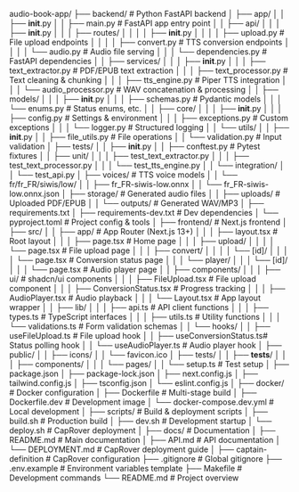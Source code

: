 audio-book-app/
├── backend/ # Python FastAPI backend
│ ├── app/
│ │ ├── **init**.py
│ │ ├── main.py # FastAPI app entry point
│ │ ├── api/
│ │ │ ├── **init**.py
│ │ │ ├── routes/
│ │ │ │ ├── **init**.py
│ │ │ │ ├── upload.py # File upload endpoints
│ │ │ │ ├── convert.py # TTS conversion endpoints
│ │ │ │ └── audio.py # Audio file serving
│ │ │ └── dependencies.py # FastAPI dependencies
│ │ ├── services/
│ │ │ ├── **init**.py
│ │ │ ├── text_extractor.py # PDF/EPUB text extraction
│ │ │ ├── text_processor.py # Text cleaning & chunking
│ │ │ ├── tts_engine.py # Piper TTS integration
│ │ │ └── audio_processor.py # WAV concatenation & processing
│ │ ├── models/
│ │ │ ├── **init**.py
│ │ │ ├── schemas.py # Pydantic models
│ │ │ └── enums.py # Status enums, etc.
│ │ ├── core/
│ │ │ ├── **init**.py
│ │ │ ├── config.py # Settings & environment
│ │ │ ├── exceptions.py # Custom exceptions
│ │ │ └── logger.py # Structured logging
│ │ └── utils/
│ │ ├── **init**.py
│ │ ├── file_utils.py # File operations
│ │ └── validation.py # Input validation
│ ├── tests/
│ │ ├── **init**.py
│ │ ├── conftest.py # Pytest fixtures
│ │ ├── unit/
│ │ │ ├── test_text_extractor.py
│ │ │ ├── test_text_processor.py
│ │ │ └── test_tts_engine.py
│ │ └── integration/
│ │ └── test_api.py
│ ├── voices/ # TTS voice models
│ │ └── fr/fr_FR/siwis/low/
│ │ ├── fr_FR-siwis-low.onnx
│ │ └── fr_FR-siwis-low.onnx.json
│ ├── storage/ # Generated audio files
│ │ ├── uploads/ # Uploaded PDF/EPUB
│ │ └── outputs/ # Generated WAV/MP3
│ ├── requirements.txt
│ ├── requirements-dev.txt # Dev dependencies
│ └── pyproject.toml # Project config & tools
│
├── frontend/ # Next.js frontend
│ ├── src/
│ │ ├── app/ # App Router (Next.js 13+)
│ │ │ ├── layout.tsx # Root layout
│ │ │ ├── page.tsx # Home page
│ │ │ ├── upload/
│ │ │ │ └── page.tsx # File upload page
│ │ │ ├── convert/
│ │ │ │ └── [id]/
│ │ │ │ └── page.tsx # Conversion status page
│ │ │ └── player/
│ │ │ └── [id]/
│ │ │ └── page.tsx # Audio player page
│ │ ├── components/
│ │ │ ├── ui/ # shadcn/ui components
│ │ │ ├── FileUpload.tsx # File upload component
│ │ │ ├── ConversionStatus.tsx # Progress tracking
│ │ │ ├── AudioPlayer.tsx # Audio playback
│ │ │ └── Layout.tsx # App layout wrapper
│ │ ├── lib/
│ │ │ ├── api.ts # API client functions
│ │ │ ├── types.ts # TypeScript interfaces
│ │ │ ├── utils.ts # Utility functions
│ │ │ └── validations.ts # Form validation schemas
│ │ └── hooks/
│ │ ├── useFileUpload.ts # File upload hook
│ │ ├── useConversionStatus.ts# Status polling hook
│ │ └── useAudioPlayer.ts # Audio player hook
│ ├── public/
│ │ ├── icons/
│ │ └── favicon.ico
│ ├── tests/
│ │ ├── **tests**/
│ │ │ ├── components/
│ │ │ └── pages/
│ │ └── setup.ts # Test setup
│ ├── package.json
│ ├── package-lock.json
│ ├── next.config.js
│ ├── tailwind.config.js
│ ├── tsconfig.json
│ └── eslint.config.js
│
├── docker/ # Docker configuration
│ ├── Dockerfile # Multi-stage build
│ ├── Dockerfile.dev # Development image
│ └── docker-compose.dev.yml # Local development
│
├── scripts/ # Build & deployment scripts
│ ├── build.sh # Production build
│ ├── dev.sh # Development startup
│ └── deploy.sh # CapRover deployment
│
├── docs/ # Documentation
│ ├── README.md # Main documentation
│ ├── API.md # API documentation
│ └── DEPLOYMENT.md # CapRover deployment guide
│
├── captain-definition # CapRover configuration
├── .gitignore # Global gitignore
├── .env.example # Environment variables template
├── Makefile # Development commands
└── README.md # Project overview
